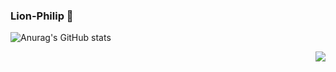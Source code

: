 ### Lion-Philip 👋

![Anurag's GitHub stats](https://github-readme-stats.vercel.app/api?username=anuraghazra&show_icons=true&theme=radical)

<div align="center"> <img src="https://img0.baidu.com/it/u=3219419441,2818822536&fm=253&fmt=auto&app=120&f=JPEG?w=1422&h=800" align='right' style='width:300 px; height:800 px'> </div>


